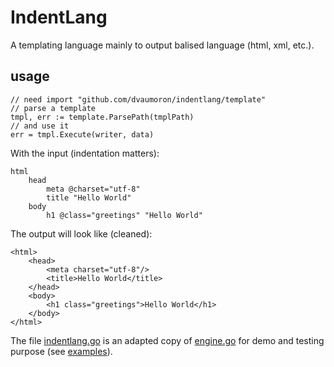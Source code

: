 # IndentLang

A templating language mainly to output balised language (html, xml, etc.). 

## usage

```
// need import "github.com/dvaumoron/indentlang/template"
// parse a template
tmpl, err := template.ParsePath(tmplPath)
// and use it
err = tmpl.Execute(writer, data)
```

With the input (indentation matters):

```
html
    head
        meta @charset="utf-8"
        title "Hello World"
    body
        h1 @class="greetings" "Hello World"

```

The output will look like (cleaned):

```
<html>
    <head>
        <meta charset="utf-8"/>
        <title>Hello World</title>
    </head>
    <body>
        <h1 class="greetings">Hello World</h1>
    </body>
</html>
```

The file [indentlang.go](indentlang.go) is an adapted copy of [engine.go](https://github.com/dvaumoron/ste/blob/master/engine.go) for demo and testing purpose (see [examples](examples)).
